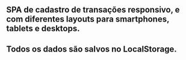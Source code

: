 ## SPA de cadastro de transações responsivo, e com diferentes layouts para smartphones, tablets e desktops.
## Todos os dados são salvos no LocalStorage.
